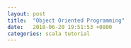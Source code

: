 ```yaml
---
layout: post
title:  "Object Oriented Programming"
date:   2018-06-20 19:51:53 +0800
categories: scala tutorial
---
```


